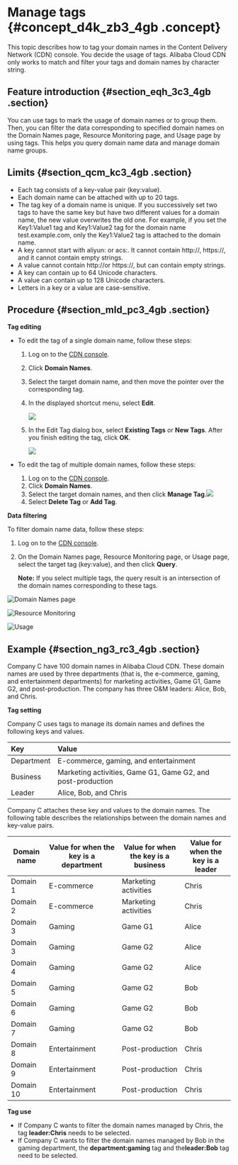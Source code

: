# Manage tags {#concept_d4k_zb3_4gb .concept}

This topic describes how to tag your domain names in the Content Delivery Network \(CDN\) console. You decide the usage of tags. Alibaba Cloud CDN only works to match and filter your tags and domain names by character string.

## Feature introduction {#section_eqh_3c3_4gb .section}

You can use tags to mark the usage of domain names or to group them. Then, you can filter the data corresponding to specified domain names on the Domain Names page, Resource Monitoring page, and Usage page by using tags. This helps you query domain name data and manage domain name groups.

## Limits {#section_qcm_kc3_4gb .section}

-   Each tag consists of a key-value pair \(key:value\).
-   Each domain name can be attached with up to 20 tags.
-   The tag key of a domain name is unique. If you successively set two tags to have the same key but have two different values for a domain name, the new value overwrites the old one. For example, if you set the Key1:Value1 tag and Key1:Value2 tag for the domain name test.example.com, only the Key1:Value2 tag is attached to the domain name.
-   A key cannot start with aliyun: or acs:. It cannot contain http://, https://, and it cannot contain empty strings.
-   A value cannot contain http://or https://, but can contain empty strings.
-   A key can contain up to 64 Unicode characters.
-   A value can contain up to 128 Unicode characters.
-   Letters in a key or a value are case-sensitive.

## Procedure {#section_mld_pc3_4gb .section}

**Tag editing**

-   To edit the tag of a single domain name, follow these steps:
    1.  Log on to the [CDN console](https://cdn.console.aliyun.com).
    2.  Click **Domain Names**.
    3.  Select the target domain name, and then move the pointer over the corresponding tag.
    4.  In the displayed shortcut menu, select **Edit**.

        ![](images/38492_en-US.png)

    5.  In the Edit Tag dialog box, select **Existing Tags** or **New Tags**. After you finish editing the tag, click **OK**.

        ![](images/38493_en-US.png)

-   To edit the tag of multiple domain names, follow these steps:
    1.  Log on to the [CDN console](https://cdn.console.aliyun.com).
    2.  Click **Domain Names**.
    3.  Select the target domain names, and then click **Manage Tag**.![](images/38494_en-US.png)
    4.  Select **Delete Tag** or **Add Tag**.

**Data filtering**

To filter domain name data, follow these steps:

1.  Log on to the [CDN console](https://cdn.console.aliyun.com).
2.  On the Domain Names page, Resource Monitoring page, or Usage page, select the target tag \(key:value\), and then click **Query**.

    **Note:** If you select multiple tags, the query result is an intersection of the domain names corresponding to these tags.


![](images/38530_en-US.png "Domain Names page")

![](images/38495_en-US.png "Resource Monitoring")

![](images/38496_en-US.png "Usage")

## Example {#section_ng3_rc3_4gb .section}

Company C have 100 domain names in Alibaba Cloud CDN. These domain names are used by three departments \(that is, the e-commerce, gaming, and entertainment departments\) for marketing activities, Game G1, Game G2, and post-production. The company has three O&M leaders: Alice, Bob, and Chris.

**Tag setting**

Company C uses tags to manage its domain names and defines the following keys and values.

|Key|Value|
|:--|:----|
|Department|E-commerce, gaming, and entertainment|
|Business|Marketing activities, Game G1, Game G2, and post-production|
|Leader|Alice, Bob, and Chris|

Company C attaches these key and values to the domain names. The following table describes the relationships between the domain names and key-value pairs.

|Domain name|Value for when the key is a department|Value for when the key is a business|Value for when the key is a leader|
|-----------|--------------------------------------|------------------------------------|----------------------------------|
|Domain 1|E-commerce|Marketing activities|Chris|
|Domain 2|E-commerce|Marketing activities|Chris|
|Domain 3|Gaming|Game G1|Alice|
|Domain 3|Gaming|Game G2|Alice|
|Domain 4|Gaming|Game G2|Alice|
|Domain 5|Gaming|Game G2|Bob|
|Domain 6|Gaming|Game G2|Bob|
|Domain 7|Gaming|Game G2|Bob|
|Domain 8|Entertainment|Post-production|Chris|
|Domain 9|Entertainment|Post-production|Chris|
|Domain 10|Entertainment|Post-production|Chris|

**Tag use**

-   If Company C wants to filter the domain names managed by Chris, the tag **leader:Chris** needs to be selected.
-   If Company C wants to filter the domain names managed by Bob in the gaming department, the **department:gaming** tag and the**leader:Bob** tag need to be selected.

